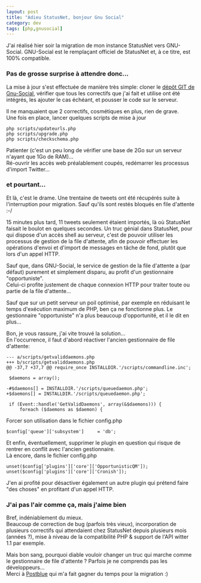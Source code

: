 ```yaml
---
layout: post
title: "Adieu StatusNet, bonjour Gnu Social"
category: dev
tags: [php,gnusocial]
---
```


J'ai réalisé hier soir la migration de mon instance StatusNet vers GNU-Social. GNU-Social est le remplaçant officiel de StatusNet et, à ce titre, est 100% compatible.  

### Pas de grosse surprise à attendre donc...

La mise à jour s'est effectuée de manière très simple: cloner le [dépôt GIT de Gnu-Social](https://gitorious.org/statusnet/gnu-social/), vérifier que tous les correctifs que j'ai fait et utilise ont été intégrés, les ajouter le cas échéant, et pousser le code sur le serveur.

Il ne manquaient que 2 correctifs, cosmétiques en plus, rien de grave.  
Une fois en place, lancer quelques scripts de mise à jour

    php scripts/updateurls.php
    php scripts/upgrade.php
    php scripts/checkschema.php

Patienter (c'est un peu long de vérifier une base de 2Go sur un serveur n'ayant que 1Go de RAM)...  
Ré-ouvrir les accès web préalablement coupés, redémarrer les processus d'import Twitter...

### et pourtant...

Et là, c'est le drame. Une trentaine de tweets ont été récupérés suite à l'interruption pour migration. Sauf qu'ils sont restés bloqués en file d'attente :-/

15 minutes plus tard, 11 tweets seulement étaient importés, là où StatusNet faisait le boulot en quelques secondes. Un truc génial dans StatusNet, pour qui dispose d'un accès shell au serveur, c'est de pouvoir utiliser les processus de gestion de la file d'attente, afin de pouvoir effectuer les opérations d'envoi et d'import de messages en tâche de fond, plutôt que lors d'un appel HTTP.

Sauf que, dans GNU-Social, le service de gestion de la file d'attente a (par défaut) purement et simplement disparu, au profit d'un gestionnaire "opportuniste".  
Celui-ci profite justement de chaque connexion HTTP pour traiter toute ou partie de la file d'attente...

Sauf que sur un petit serveur un poil optimisé, par exemple en réduisant le temps d'exécution maximum de PHP, ben ça ne fonctionne plus. Le gestionnaire "opportuniste" n'a plus beaucoup d'opportunité, et il le dit en plus...

Bon, je vous rassure, j'ai vite trouvé la solution...  
En l'occurrence, il faut d'abord réactiver l'ancien gestionnaire de file d'attente:

    --- a/scripts/getvaliddaemons.php
    +++ b/scripts/getvaliddaemons.php
    @@ -37,7 +37,7 @@ require_once INSTALLDIR.'/scripts/commandline.inc';
     
     $daemons = array();
     
    -#$daemons[] = INSTALLDIR.'/scripts/queuedaemon.php';
    +$daemons[] = INSTALLDIR.'/scripts/queuedaemon.php';
     
     if (Event::handle('GetValidDaemons', array(&$daemons))) {
         foreach ($daemons as $daemon) {

Forcer son utilisation dans le fichier config.php

    $config['queue']['subsystem']     = 'db';

Et enfin, éventuellement, supprimer le plugin en question qui risque de rentrer en conflit avec l'ancien gestionnaire.  
Là encore, dans le fichier config.php

    unset($config['plugins']['core']['OpportunisticQM']);
    unset($config['plugins']['core']['Cronish']);

J'en ai profité pour désactiver également un autre plugin qui prétend faire "des choses" en profitant d'un appel HTTP.

### J'ai pas l'air comme ça, mais j'aime bien

Bref, indéniablement du mieux.  
Beaucoup de correction de bug (parfois très vieux), incorporation de plusieurs correctifs qui attendaient chez StatusNet depuis plusieurs mois (années ?), mise à niveau de la compatibilité PHP & support de l'API witter 1.1 par exemple.

Mais bon sang, pourquoi diable vouloir changer un truc qui marche comme le gestionnaire de file d'attente ? Parfois je ne comprends pas les développeurs...  
Merci à [Postblue](http://sn.postblue.info/) qui m'a fait gagner du temps pour la migration :)
